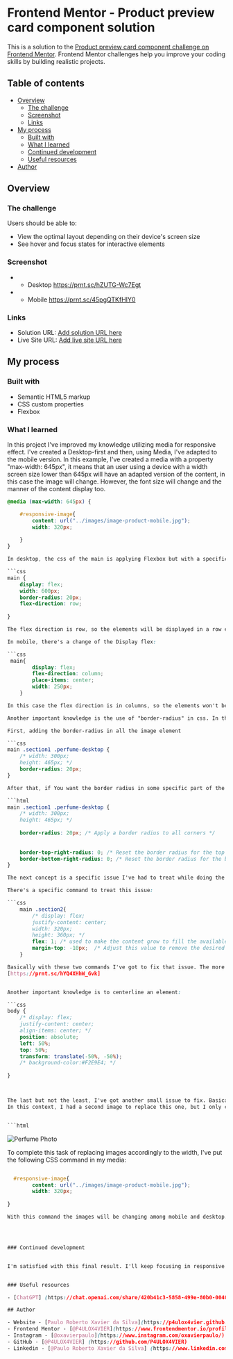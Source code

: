 # Frontend Mentor - Product preview card component solution

This is a solution to the [Product preview card component challenge on Frontend Mentor](https://www.frontendmentor.io/challenges/product-preview-card-component-GO7UmttRfa). Frontend Mentor challenges help you improve your coding skills by building realistic projects. 

## Table of contents

- [Overview](#overview)
  - [The challenge](#the-challenge)
  - [Screenshot](#screenshot)
  - [Links](#links)
- [My process](#my-process)
  - [Built with](#built-with)
  - [What I learned](#what-i-learned)
  - [Continued development](#continued-development)
  - [Useful resources](#useful-resources)
- [Author](#author)




## Overview

### The challenge

Users should be able to:

- View the optimal layout depending on their device's screen size
- See hover and focus states for interactive elements

### Screenshot

- - Desktop 
https://prnt.sc/hZUTG-Wc7Egt

- - Mobile 
https://prnt.sc/45pgQTKfHIY0



### Links

- Solution URL: [Add solution URL here](https://your-solution-url.com)
- Live Site URL: [Add live site URL here](https://your-live-site-url.com)

## My process

### Built with

- Semantic HTML5 markup
- CSS custom properties
- Flexbox



### What I learned


In this project I've improved my knowledge utilizing media for responsive effect. I've created a Desktop-first and then, using Media, I've adapted to the mobile version. In this example, I've created a media with a property "max-width: 645px", it means that an user using a device with a width screen size lower than 645px will have an adapted version of the content, in this case the image will change. However, the font size will change and the manner of the content display too.   

``` css
@media (max-width: 645px) {

    #responsive-image{
        content: url("../images/image-product-mobile.jpg");
        width: 320px;
        
    }
}

In desktop, the css of the main is applying Flexbox but with a specific change:

```css 
main {
    display: flex;
    width: 600px;
    border-radius: 20px;
    flex-direction: row;
    
}

The flex direction is row, so the elements will be displayed in a row each one.

In mobile, there's a change of the Display flex:

```css
 main{
        display: flex;
        flex-direction: column; 
        place-items: center;
        width: 250px;        
    }

In this case the flex direction is in columns, so the elements won't be displayed forming a line each one. They will be displayed in columns, this is the responsive effect.

Another important knowledge is the use of "border-radius" in css. In this context, if you want to select an specific direction of the border radius, for example if you want a border radius just on the top-right or on the top-left, the first thing you need is to add a border radius in all the elements, and then you remove each side you don't want the border radius: 

First, adding the border-radius in all the image element 

```css 
main .section1 .perfume-desktop {
    /* width: 300px;
    height: 465px; */
    border-radius: 20px;
}

After that, if You want the border radius in some specific part of the container, you have just to remove the sides you don't want:

```html
main .section1 .perfume-desktop {
    /* width: 300px;
    height: 465px; */
    
    border-radius: 20px; /* Apply a border radius to all corners */
    
    
    border-top-right-radius: 0; /* Reset the border radius for the top right corner */
    border-bottom-right-radius: 0; /* Reset the border radius for the bottom right corner */
}

The next concept is a specific issue I've had to treat while doing the responsive: When you select the "display: flex / flex:direction: column" in the parent element, the children elements, consequently will break down and form a vertical line, although for pattern there's an specific space between all the elements, a gap. So each element of the column will get a space among each one. 

There's a specific command to treat this issue: 

```css
    main .section2{
        /* display: flex;
        justify-content: center;
        width: 320px;
        height: 360px; */
        flex: 1; /* used to make the content grow to fill the available space*/
        margin-top: -10px;  /* Adjust this value to remove the desired gap */   
    }

Basically with these two commands I've got to fix that issue. The more you add in margin padding, the more the content of section2 starts to cover the image of the perfume. Consequently, the gap disappears. 
[https://prnt.sc/hYQ4XHhW_Gvk]


Another important knowledge is to centerline an element:

```css
body {
    /* display: flex;
    justify-content: center;
    align-items: center; */
    position: absolute;
    left: 50%;
    top: 50%;
    transform: translate(-50%, -50%);
    /* background-color:#F2E9E4; */
   
}



The last but not the least, I've got another small issue to fix. Basically this was my HTML of the section1.
In this context, I had a second image to replace this one, but I only could change this image accordingly to the max-width in the media. When this width limit is exceeded, another image specifically to mobiles/small screens appear. 


```html
```
<section class="section1">
  <img class="perfume-desktop" src="./src/images/image-product-desktop.jpg" alt="Perfume Photo" id="responsive-image">

</section>

To complete this task of replacing images accordingly to the width, I've put the following CSS command in my media: 

```css 

  #responsive-image{
        content: url("../images/image-product-mobile.jpg");
        width: 320px;
        
}

With this command the images will be changing among mobile and desktop.




### Continued development


I'm satisfied with this final result. I'll keep focusing in responsive layouts, so I want to learn grid layout and improve my knowledge in Flexbox. As I'm a beginner yet, I'll keep studying more about HTML and CSS, furthermore  I want to apply some projects using Javascript. However, my focus now is to dive into the world of WEB development which is my passion. 


### Useful resources

- [ChatGPT] (https://chat.openai.com/share/420b41c3-5858-499e-80b0-00401590a275) - This specific use of ChatGPT helped me to fix the issues of the gap into the columns, the desktop/mobile images and the border-radius.

## Author

- Website - [Paulo Roberto Xavier da Silva](https://p4ulox4vier.github.io/responsive_training-perfume-project/)
- Frontend Mentor - [@P4ULOX4VIER](https://www.frontendmentor.io/profile/P4ULOX4VIER)
- Instagram - [@oxavierpaulo](https://www.instagram.com/oxavierpaulo/)
- GitHub - [@P4ULOX4VIER] (https://github.com/P4ULOX4VIER)
- Linkedin - [@Paulo Roberto Xavier da Silva] (https://www.linkedin.com/in/paulo-roberto-xavier-da-silva-15bb6924a/)
